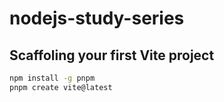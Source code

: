 # nodejs-study-series

## Scaffoling your first Vite project

```sh
npm install -g pnpm
pnpm create vite@latest
```
